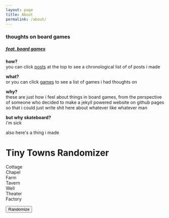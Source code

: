 ```yaml
---
layout: page
title: About
permalink: /about/
---
```


### thoughts on board games

##### <a href="https://www.instagram.com/ddrguyen/"> feat. board games </a>

**how?**  
you can click [posts](/blog/) at the top to see a chronological list of of posts i made

**what?**  
or you can click [games](/blog/games/) to see a list of games i had thoughts on

**why?**  
these are just how i feel about things in board games, from the perspective of someone who decided to make a jekyll powered website on github pages so that i could just write shit here about whatever like whatever man


**but why skateboard?**  
i'm sick

also here's a thing i made  
<script src="{{ site.baseurl }}{% link assets/grandcarnivalrandomizer.js %}"> </script>
<h1>Tiny Towns Randomizer</h1>
<div id="blueDisplay">Cottage</div>
<div id="orangeDisplay">Chapel</div>
<div id="redDisplay">Farm</div>
<div id="greenDisplay">Tavern</div>
<div id="grayDisplay">Well</div>
<div id="yellowDisplay">Theater</div>
<div id="blackDisplay">Factory</div>

<button onclick="newQuote()">Randomize</button>